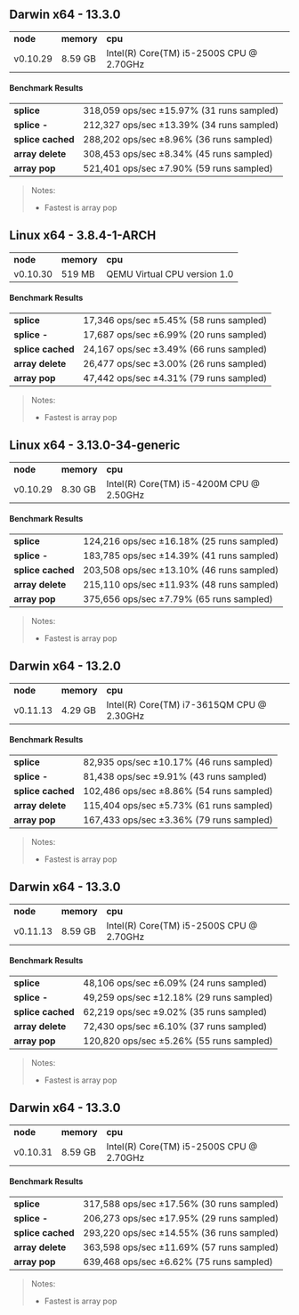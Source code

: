 Darwin x64 - 13.3.0
-----

<table><tr><td><b>node</b></td><td><b>memory</b></td><td><b>cpu</b></td></tr><tr><td>v0.10.29</td><td>8.59 GB</td><td>Intel(R) Core(TM) i5-2500S CPU @ 2.70GHz</td></tr></table>

#### Benchmark Results ####

<table><tr><td><b>splice</b></td><td>318,059 ops/sec ±15.97% (31 runs sampled)</td></tr><tr><td><b>splice -</b></td><td>212,327 ops/sec ±13.39% (34 runs sampled)</td></tr><tr><td><b>splice cached</b></td><td>288,202 ops/sec ±8.96% (36 runs sampled)</td></tr><tr><td><b>array delete</b></td><td>308,453 ops/sec ±8.34% (45 runs sampled)</td></tr><tr><td><b>array pop</b></td><td>521,401 ops/sec ±7.90% (59 runs sampled)</td></tr></table>

> Notes:
> - Fastest is array pop

Linux x64 - 3.8.4-1-ARCH
-----

<table><tr><td><b>node</b></td><td><b>memory</b></td><td><b>cpu</b></td></tr><tr><td>v0.10.30</td><td>519 MB</td><td>QEMU Virtual CPU version 1.0</td></tr></table>

#### Benchmark Results ####

<table><tr><td><b>splice</b></td><td>17,346 ops/sec ±5.45% (58 runs sampled)</td></tr><tr><td><b>splice -</b></td><td>17,687 ops/sec ±6.99% (20 runs sampled)</td></tr><tr><td><b>splice cached</b></td><td>24,167 ops/sec ±3.49% (66 runs sampled)</td></tr><tr><td><b>array delete</b></td><td>26,477 ops/sec ±3.00% (26 runs sampled)</td></tr><tr><td><b>array pop</b></td><td>47,442 ops/sec ±4.31% (79 runs sampled)</td></tr></table>

> Notes:
> - Fastest is array pop

Linux x64 - 3.13.0-34-generic
-----

<table><tr><td><b>node</b></td><td><b>memory</b></td><td><b>cpu</b></td></tr><tr><td>v0.10.29</td><td>8.30 GB</td><td>Intel(R) Core(TM) i5-4200M CPU @ 2.50GHz</td></tr></table>

#### Benchmark Results ####

<table><tr><td><b>splice</b></td><td>124,216 ops/sec ±16.18% (25 runs sampled)</td></tr><tr><td><b>splice -</b></td><td>183,785 ops/sec ±14.39% (41 runs sampled)</td></tr><tr><td><b>splice cached</b></td><td>203,508 ops/sec ±13.10% (46 runs sampled)</td></tr><tr><td><b>array delete</b></td><td>215,110 ops/sec ±11.93% (48 runs sampled)</td></tr><tr><td><b>array pop</b></td><td>375,656 ops/sec ±7.79% (65 runs sampled)</td></tr></table>

> Notes:
> - Fastest is array pop

Darwin x64 - 13.2.0
-----

<table><tr><td><b>node</b></td><td><b>memory</b></td><td><b>cpu</b></td></tr><tr><td>v0.11.13</td><td>4.29 GB</td><td>Intel(R) Core(TM) i7-3615QM CPU @ 2.30GHz</td></tr></table>

#### Benchmark Results ####

<table><tr><td><b>splice</b></td><td>82,935 ops/sec ±10.17% (46 runs sampled)</td></tr><tr><td><b>splice -</b></td><td>81,438 ops/sec ±9.91% (43 runs sampled)</td></tr><tr><td><b>splice cached</b></td><td>102,486 ops/sec ±8.86% (54 runs sampled)</td></tr><tr><td><b>array delete</b></td><td>115,404 ops/sec ±5.73% (61 runs sampled)</td></tr><tr><td><b>array pop</b></td><td>167,433 ops/sec ±3.36% (79 runs sampled)</td></tr></table>

> Notes:
> - Fastest is array pop

Darwin x64 - 13.3.0
-----

<table><tr><td><b>node</b></td><td><b>memory</b></td><td><b>cpu</b></td></tr><tr><td>v0.11.13</td><td>8.59 GB</td><td>Intel(R) Core(TM) i5-2500S CPU @ 2.70GHz</td></tr></table>

#### Benchmark Results ####

<table><tr><td><b>splice</b></td><td>48,106 ops/sec ±6.09% (24 runs sampled)</td></tr><tr><td><b>splice -</b></td><td>49,259 ops/sec ±12.18% (29 runs sampled)</td></tr><tr><td><b>splice cached</b></td><td>62,219 ops/sec ±9.02% (35 runs sampled)</td></tr><tr><td><b>array delete</b></td><td>72,430 ops/sec ±6.10% (37 runs sampled)</td></tr><tr><td><b>array pop</b></td><td>120,820 ops/sec ±5.26% (55 runs sampled)</td></tr></table>

> Notes:
> - Fastest is array pop

Darwin x64 - 13.3.0
-----

<table><tr><td><b>node</b></td><td><b>memory</b></td><td><b>cpu</b></td></tr><tr><td>v0.10.31</td><td>8.59 GB</td><td>Intel(R) Core(TM) i5-2500S CPU @ 2.70GHz</td></tr></table>

#### Benchmark Results ####

<table><tr><td><b>splice</b></td><td>317,588 ops/sec ±17.56% (30 runs sampled)</td></tr><tr><td><b>splice -</b></td><td>206,273 ops/sec ±17.95% (29 runs sampled)</td></tr><tr><td><b>splice cached</b></td><td>293,220 ops/sec ±14.55% (36 runs sampled)</td></tr><tr><td><b>array delete</b></td><td>363,598 ops/sec ±11.69% (57 runs sampled)</td></tr><tr><td><b>array pop</b></td><td>639,468 ops/sec ±6.62% (75 runs sampled)</td></tr></table>

> Notes:
> - Fastest is array pop

